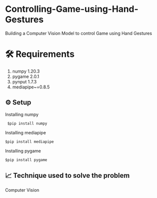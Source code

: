 # Controlling-Game-using-Hand-Gestures
Building a Computer Vision Model to control Game using Hand Gestures


# 🛠️ Requirements

1. numpy 1.20.3
2. pygame 2.0.1
3. pynput 1.7.3
4. mediapipe~=0.8.5


<h2>⚙️ Setup</h2>

Installing numpy
  
     $pip install numpy
  
Installing mediapipe
  
    $pip install mediapipe
    
Installing pygame
  
    $pip install pygame
 
<h2>📈 Technique used to solve the problem</h2>

Computer Vision
